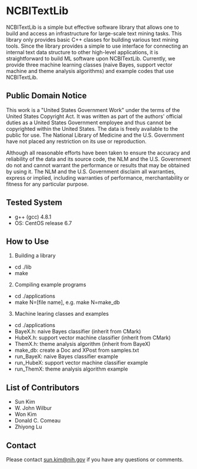 # NCBITextLib #

NCBITextLib is a simple but effective software library that allows one
to build and access an infrastructure for large-scale text mining tasks.
This library only provides basic C++ classes for building various text
mining tools. Since the library provides a simple to use interface for
connecting an internal text data structure to other high-level
applications, it is straightforward to build ML software upon
NCBITextLib. Currently, we provide three machine learning classes (naive
Bayes, support vector machine and theme analysis algorithms) and example
codes that use NCBITextLib.

## Public Domain Notice ##

This work is a "United States Government Work" under the terms of the
United States Copyright Act. It was written as part of the authors'
official duties as a United States Government employee and thus cannot
be copyrighted within the United States. The data is freely available
to the public for use. The National Library of Medicine and the U.S.
Government have not placed any restriction on its use or reproduction.

Although all reasonable efforts have been taken to ensure the accuracy
and reliability of the data and its source code, the NLM and the
U.S. Government do not and cannot warrant the performance or results
that may be obtained by using it. The NLM and the U.S. Government
disclaim all warranties, express or implied, including warranties of
performance, merchantability or fitness for any particular purpose.

## Tested System ##

- g++ (gcc) 4.8.1
- OS: CentOS release 6.7

## How to Use ##

1. Building a library
  * cd ./lib
  * make

2. Compiling example programs
  * cd ./applications
  * make N=[file name], e.g. make N=make_db

3. Machine learing classes and examples
  * cd ./applications
  * BayeX.h: naive Bayes classifier (inherit from CMark)
  * HubeX.h: support vector machine classifier (inherit from CMark)
  * ThemX.h: theme analysis algorithm (inherit from BayeX)
  * make_db: create a Doc and XPost from samples.txt
  * run_BayeX: naive Bayes classifier example
  * run_HubeX: support vector machine classifier example
  * run_ThemX: theme analysis algorithm example

## List of Contributors ##

- Sun Kim
- W. John Wilbur
- Won Kim
- Donald C. Comeau
- Zhiyong Lu

## Contact ##

Please contact sun.kim@nih.gov if you have any questions or comments.
